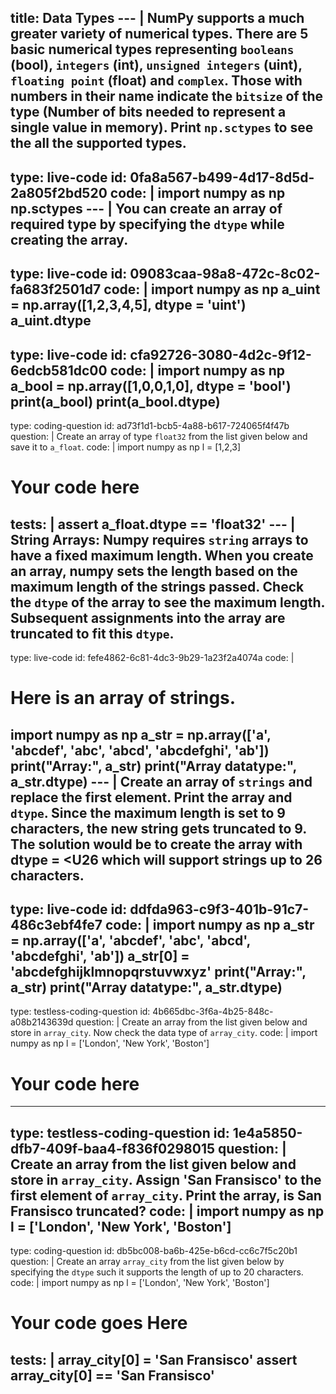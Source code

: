 title: Data Types
--- |
  NumPy supports a much greater variety of numerical types. There are 5 basic numerical types representing `booleans` (bool), `integers` (int), `unsigned integers` (uint), `floating point` (float) and `complex`. Those with numbers in their name indicate the `bitsize` of the type (Number of bits needed to represent a single value in memory). Print `np.sctypes` to see the all the supported types.  
---
type: live-code
id: 0fa8a567-b499-4d17-8d5d-2a805f2bd520
code: |
  import numpy as np
  np.sctypes
--- |
  You can create an array of required type by specifying the `dtype` while creating the array.
---
type: live-code
id: 09083caa-98a8-472c-8c02-fa683f2501d7
code: |
  import numpy as np
  a_uint = np.array([1,2,3,4,5], dtype = 'uint')
  a_uint.dtype
---
type: live-code
id: cfa92726-3080-4d2c-9f12-6edcb581dc00
code: |
  import numpy as np
  a_bool = np.array([1,0,0,1,0], dtype = 'bool')
  print(a_bool)
  print(a_bool.dtype)
---
type: coding-question
id: ad73f1d1-bcb5-4a88-b617-724065f4f47b
question: |
  Create an array of type `float32` from the list given below and save it to `a_float`.
code: |
  import numpy as np
  l = [1,2,3]
  # Your code here
tests: |
  assert a_float.dtype == 'float32'
--- |
  String Arrays:
  Numpy requires `string` arrays to have a fixed maximum length. When you create an array, numpy sets the length based on the maximum length of the strings passed. Check the `dtype` of the array to see the maximum length. Subsequent assignments into the array are truncated to fit this `dtype`.
---
type: live-code
id: fefe4862-6c81-4dc3-9b29-1a23f2a4074a
code: |
  # Here is an array of strings.
  import numpy as np
  a_str = np.array(['a', 'abcdef', 'abc', 'abcd', 'abcdefghi', 'ab'])
  print("Array:", a_str)
  print("Array datatype:", a_str.dtype)
--- |
  Create an array of `strings` and replace the first element. Print the array and `dtype`. Since the maximum length is set to 9 characters, the new string gets truncated to 9. The solution would be to create the array with dtype = <U26 which will support strings up to 26 characters.
---
type: live-code
id: ddfda963-c9f3-401b-91c7-486c3ebf4fe7
code: |
  import numpy as np
  a_str = np.array(['a', 'abcdef', 'abc', 'abcd', 'abcdefghi', 'ab'])
  a_str[0] = 'abcdefghijklmnopqrstuvwxyz'
  print("Array:", a_str)
  print("Array datatype:", a_str.dtype)
---
type: testless-coding-question
id: 4b665dbc-3f6a-4b25-848c-a08b2143639d
question: |
  Create an array from the list given below and store in `array_city`. Now check the data type of `array_city`.
code: |
  import numpy as np
  l = ['London', 'New York', 'Boston']
  # Your code here
---
type: testless-coding-question
id: 1e4a5850-dfb7-409f-baa4-f836f0298015
question: |
  Create an array from the list given below and store in `array_city`. Assign 'San Fransisco' to the first element of `array_city`. Print the array, is San Fransisco truncated?
code: |
  import numpy as np
  l = ['London', 'New York', 'Boston']
---
type: coding-question
id: db5bc008-ba6b-425e-b6cd-cc6c7f5c20b1
question: |
  Create an array `array_city` from the list given below by specifying the `dtype` such it supports the length of up to 20 characters.
code: |
  import numpy as np
  l = ['London', 'New York', 'Boston']
  # Your code goes Here
tests: |
  array_city[0] =  'San Fransisco'
  assert array_city[0] ==  'San Fransisco'
---
